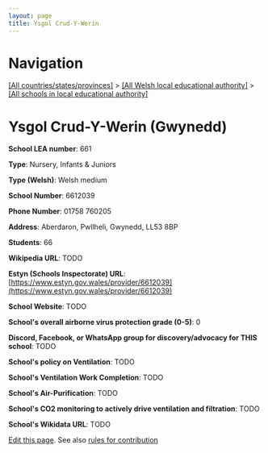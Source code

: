 ```yaml
---
layout: page
title: Ysgol Crud-Y-Werin
---
```

# Navigation

[[All countries/states/provinces]](../../..) > [[All Welsh local educational authority]](../..) > [[All schools in local educational authority]](..)

# Ysgol Crud-Y-Werin (Gwynedd)

**School LEA number**: 661

**Type**: Nursery, Infants & Juniors

**Type (Welsh)**: Welsh medium

**School Number**: 6612039

**Phone Number**: 01758 760205

**Address**: Aberdaron, Pwllheli, Gwynedd, LL53 8BP

**Students**: 66

**Wikipedia URL**: TODO

**Estyn (Schools Inspectorate) URL**: [https://www.estyn.gov.wales/provider/6612039](https://www.estyn.gov.wales/provider/6612039)

**School Website**: TODO

**School's overall airborne virus protection grade (0-5)**: 0

**Discord, Facebook, or WhatsApp group for discovery/advocacy for THIS school**: TODO

**School's policy on Ventilation**: TODO

**School's Ventilation Work Completion**: TODO

**School's Air-Purification**: TODO

**School's CO2 monitoring to actively drive ventilation and filtration**: TODO

**School's Wikidata URL**: TODO




[Edit this page](https://github.com/ventilate-schools/Wales/edit/prif/./Gwynedd/Ysgol_Crud-Y-Werin.md). See also [rules for contribution](../../../contribution-rules/)